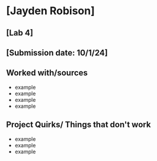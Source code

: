 # [Jayden Robison]
## [Lab 4]
## [Submission date: 10/1/24]
## Worked with/sources 
* example
* example
* example
* example
## Project Quirks/ Things that don't work
* example
* example
* example
